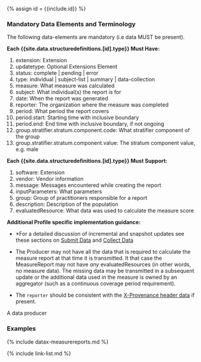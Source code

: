 {% assign id = {{include.id}} %}
<!--Begin Generated Intro Tag (DO NOT REMOVE)-->
### Mandatory Data Elements and Terminology
The following data-elements are mandatory (i.e data MUST be present).

**Each {{site.data.structuredefinitions.[id].type}} Must Have:**
1. extension: Extension
2. updatetype: Optional Extensions Element
3. status: complete \| pending \| error
4. type: individual \| subject-list \| summary \| data-collection
5. measure: What measure was calculated
6. subject: What individual(s) the report is for
7. date: When the report was generated
8. reporter: The organization where the measure was completed
9. period: What period the report covers
10. period.start: Starting time with inclusive boundary
11. period.end: End time with inclusive boundary, if not ongoing
12. group.stratifier.stratum.component.code: What stratifier component of the group
13. group.stratifier.stratum.component.value: The stratum component value, e.g. male

**Each {{site.data.structuredefinitions.[id].type}} Must Support:**
1. software: Extension
2. vendor: Vendor information
3. message: Messages encountered while creating the report
4. inputParameters: What parameters
5. group: Group of practitioners responsible for a report
6. description: Description of the population
7. evaluatedResource: What data was used to calculate the measure score

<!--End Generated Intro (DO NOT REMOVE)-->



**Additional Profile specific implementation guidance:**

- *For a detailed discussion of incremental and snapshot updates see these sections on [Submit Data](datax.html#submit-updates) and [Collect Data](datax.html#collect-updates)

- The Producer may not have all the data that is required to calculate the measure report at that time it is transmitted. It that case the MeasureReport may not have *any* evaluatedResources (in other words, no measure data).  The missing data may be transmitted in a subsequent update or the additional data used in the measure is owned by an aggregator (such as a continuous coverage period requirement).

- The `reporter` should be consistent with the [X-Provenance header data]({{site.data.fhir.path}}provenance.html#header) if present.

A data producer

### Examples

{% include datax-measurereports.md %}

{% include link-list.md %}
